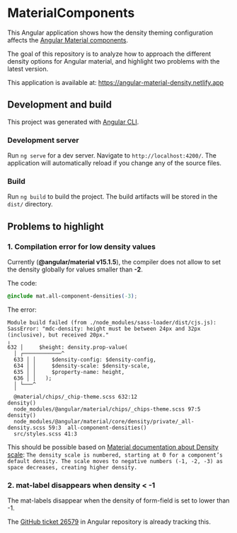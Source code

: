 # MaterialComponents

This Angular application shows how the density theming configuration affects the [Angular Material components](https://material.angular.io/).

The goal of this repository is to analyze how to approach the different density options for Angular material, and highlight two problems with the latest version.

This application is available at: https://angular-material-density.netlify.app

## Development and build

This project was generated with [Angular CLI](https://github.com/angular/angular-cli).

### Development server

Run `ng serve` for a dev server. Navigate to `http://localhost:4200/`. The application will automatically reload if you change any of the source files.

### Build

Run `ng build` to build the project. The build artifacts will be stored in the `dist/` directory.

## Problems to highlight

### 1. Compilation error for low density values

Currently (**@angular/material v15.1.5**), the compiler does not allow to set the density globally for values smaller than **-2**.

The code:

```css
@include mat.all-component-densities(-3);
```

The error:

```
Module build failed (from ./node_modules/sass-loader/dist/cjs.js):
SassError: "mdc-density: height must be between 24px and 32px (inclusive), but received 20px."
╷
632 │     $height: density.prop-value(
  │ ┌────────────^
  633 │ │     $density-config: $density-config,
  634 │ │     $density-scale: $density-scale,
  635 │ │     $property-name: height,
  636 │ │   );
  │ └───^
  ╵
  @material/chips/_chip-theme.scss 632:12                                     density()
  node_modules/@angular/material/chips/_chips-theme.scss 97:5                 density()
  node_modules/@angular/material/core/density/private/_all-density.scss 59:3  all-component-densities()
  src/styles.scss 41:3
```

This should be possible based on [Material documentation about Density scale](href="https://m3.material.io/foundations/layout/understanding-layout/spacing#da94f612-f274-49ab-aec5-f03dab53be8e): `The density scale is numbered, starting at 0 for a component’s default density. The scale moves to negative numbers (-1, -2, -3) as space decreases, creating higher density.`

### 2. mat-label disappears when density < -1

The mat-labels disappear when the density of form-field is set to lower than -1.

The [GitHub ticket 26579](https://github.com/angular/components/issues/26579) in Angular repository is already tracking this.
